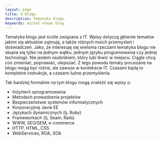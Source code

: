 ```yaml
---
layout: page
title: O Blogu
description: Tematyka blogu.
keywords: michał orman blog
---
```

Tematyka blogu jest ściśle związana z IT. Wpisy dotyczą głównie tematów jakimi się aktualnie zajmuję, a także różnych
moich przemyśleń i doświadczeń. Jako, że interesuję się wieloma rzeczami tematyka blogu nie skupia się tylko na jednym
wątku, jednym języku programowania czy jednej technologii. Nie jestem osobnikiem, który lubi tkwić w miejscu. Ciągle
chcę coś zmieniać, poprawiać, ulepszać. Z tego powodu tematy poruszane na blogu mogą być różne, ale zawsze w kontekście
IT. Czasami będą to kompletne instrukcje, a czasami luźne przemyślenia.

Tak bardziej formalnie na tym blogu mogą znaleźć się wpisy o:

* Inżynierii oprogramowania
* Metodach prowadzenia projektów
* Bezpieczeństwie systemów informatycznych
* Korporacyjnej Javie EE
* Językach dynamicznych (tj. Ruby)
* Frameworkach (tj. Seam, Rails)
* WWW, SEO/SEM, e-commerce
* HTTP, HTML, CSS
* WebServices, ROA, SOA